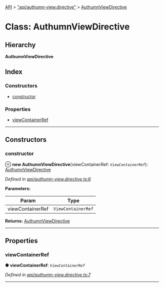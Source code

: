 [API](../README.md) > ["api/authumn-view.directive"](../modules/_api_authumn_view_directive_.md) > [AuthumnViewDirective](../classes/_api_authumn_view_directive_.authumnviewdirective.md)

# Class: AuthumnViewDirective

## Hierarchy

**AuthumnViewDirective**

## Index

### Constructors

* [constructor](_api_authumn_view_directive_.authumnviewdirective.md#constructor)

### Properties

* [viewContainerRef](_api_authumn_view_directive_.authumnviewdirective.md#viewcontainerref)

---

## Constructors

<a id="constructor"></a>

###  constructor

⊕ **new AuthumnViewDirective**(viewContainerRef: *`ViewContainerRef`*): [AuthumnViewDirective](_api_authumn_view_directive_.authumnviewdirective.md)

*Defined in [api/authumn-view.directive.ts:6](https://github.com/authumn/authumn-angular/blob/04acefe/projects/authumn-angular/src/user/api/authumn-view.directive.ts#L6)*

**Parameters:**

| Param | Type |
| ------ | ------ |
| viewContainerRef | `ViewContainerRef` | 

**Returns:** [AuthumnViewDirective](_api_authumn_view_directive_.authumnviewdirective.md)

___

## Properties

<a id="viewcontainerref"></a>

###  viewContainerRef

**● viewContainerRef**: *`ViewContainerRef`*

*Defined in [api/authumn-view.directive.ts:7](https://github.com/authumn/authumn-angular/blob/04acefe/projects/authumn-angular/src/user/api/authumn-view.directive.ts#L7)*

___

